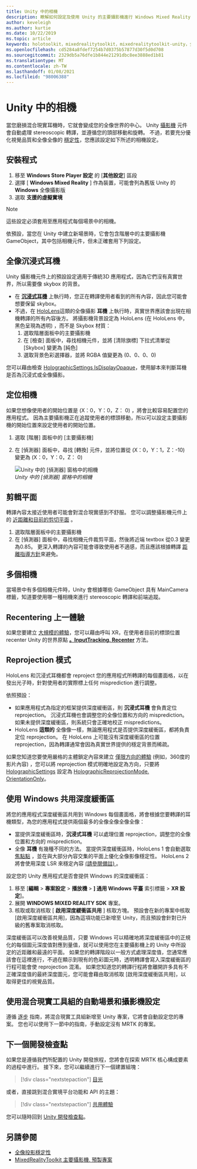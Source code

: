 ```yaml
---
title: Unity 中的相機
description: 瞭解如何設定及使用 Unity 的主要攝影機進行 Windows Mixed Reality 開發以進行全像轉譯。
author: keveleigh
ms.author: kurtie
ms.date: 10/22/2019
ms.topic: article
keywords: holotoolkit，mixedrealitytoolkit，mixedrealitytoolkit-unity，全像轉譯，全像全像，全像投影、全像投影、聚焦點、深度緩衝區、僅限方向、位置、不透明、透明、剪輯、混合現實耳機、windows mixed reality 耳機、虛擬實境耳機
ms.openlocfilehash: cd5284a8fdef7254b7d0375b57877d30f5d0d708
ms.sourcegitcommit: 2329db5a76dfe1b844e21291dbc8ee3888ed1b81
ms.translationtype: MT
ms.contentlocale: zh-TW
ms.lasthandoff: 01/08/2021
ms.locfileid: "98006388"
---
```

# <a name="camera-in-unity"></a>Unity 中的相機

當您磨損混合現實耳機時，它就會變成您的全像世界的中心。 Unity [攝影機](https://docs.unity3d.com/Manual/class-Camera.html) 元件會自動處理 stereoscopic 轉譯，並遵循您的頭部移動和旋轉。 不過，若要充分優化視覺品質和全像全像的 [穩定性](../platform-capabilities-and-apis/hologram-stability.md)，您應該設定如下所述的相機設定。

## <a name="setup"></a>安裝程式

1. 移至 **Windows Store Player 設定** 的 [**其他設定**] 區段
2. 選擇 [ **Windows Mixed Reality** ] 作為裝置，可能會列為舊版 Unity 的 **Windows** 全像攝影版
3. 選取 **支援的虛擬實境**

>[!NOTE]
>這些設定必須套用至應用程式每個場景中的相機。
>
>依預設，當您在 Unity 中建立新場景時，它會包含階層中的主要攝影機 GameObject，其中包括相機元件，但未正確套用下列設定。

## <a name="holographic-vs-immersive-headsets"></a>全像沉浸式耳機

Unity 攝影機元件上的預設設定適用于傳統3D 應用程式，因為它們沒有真實世界，所以需要像 skybox 的背景。

* 在 **[沉浸式耳機](../../discover/immersive-headset-hardware-details.md)** 上執行時，您正在轉譯使用者看到的所有內容，因此您可能會想要保留 skybox。
* 不過，在 [HoloLens](../../hololens-hardware-details.md)這類的全像攝影 **耳機** 上執行時，真實世界應該會出現在相機轉譯的所有內容後方。 將攝影機背景設定為 HoloLens (在 HoloLens 中，黑色呈現為透明) ，而不是 Skybox 材質：
    1. 選取階層面板中的主要攝影機
    2. 在 [檢查] 面板中，尋找相機元件，並將 [清除旗標] 下拉式清單從 [Skybox] 變更為 [純色]
    3. 選取背景色彩選擇器，並將 RGBA 值變更為 (0、0、0、0) 

您可以藉由檢查 [HolographicSettings IsDisplayOpaque](https://docs.unity3d.com/ScriptReference/XR.WSA.HolographicSettings.IsDisplayOpaque.html)，使用腳本來判斷耳機是否為沉浸式或全像攝影。

## <a name="positioning-the-camera"></a>定位相機

如果您想像使用者的開始位置是 (X：0，Y：0，Z： 0) ，將會比較容易配置您的應用程式。 因為主要攝影機正在追蹤使用者的標頭移動，所以可以設定主要攝影機的開始位置來設定使用者的開始位置。

1. 選取 [階層] 面板中的 [主要攝影機]
2. 在 [偵測器] 面板中，尋找 [轉換] 元件，並將位置從 (X：0，Y：1，Z：-10) 變更為 (X：0，Y：0，Z： 0) 

   ![Unity 中的 [偵測器] 窗格中的相機](images/maincamera-350px.png)  
   *Unity 中的 [偵測器] 窗格中的相機*

## <a name="clip-planes"></a>剪輯平面

轉譯內容太接近使用者可能會對混合現實感到不舒服。 您可以調整攝影機元件上的 [近距離和目前的剪切平面](../platform-capabilities-and-apis/hologram-stability.md#hologram-render-distances) 。

1. 選取階層面板中的主要攝影機
2. 在 [偵測器] 面板中，尋找相機元件裁剪平面，然後將近端 textbox 從0.3 變更為0.85。 更深入轉譯的內容可能會導致使用者不適感，而且應該根據轉譯 [距離指導方針](../platform-capabilities-and-apis/hologram-stability.md#hologram-render-distances)來避免。

## <a name="multiple-cameras"></a>多個相機

當場景中有多個相機元件時，Unity 會根據哪些 GameObject 具有 MainCamera 標籤，知道要使用哪一種相機來進行 stereoscopic 轉譯和前端追蹤。

## <a name="recentering-a-seated-experience"></a>Recentering 上一體驗

如果您要建立 [大規模的體驗](../../design/coordinate-systems.md)，您可以藉由呼叫 XR，在使用者目前的標頭位置 recenter Unity 的世界原點 **[。InputTracking. Recenter](https://docs.unity3d.com/ScriptReference/XR.InputTracking.Recenter.html)** 方法。

## <a name="reprojection-modes"></a>Reprojection 模式

HoloLens 和沉浸式耳機都會 reproject 您的應用程式所轉譯的每個畫面格，以在發出光子時，針對使用者的實際標上任何 misprediction 進行調整。

依照預設：

* 如果應用程式為指定的框架提供深度緩衝區，則 **沉浸式耳機** 會負責定位 reprojection。 沉浸式耳機也會調整您的全像位置和方向的 misprediction。 如果未提供深度緩衝區，則系統只會正確地校正 mispredictions。
* HoloLens **這類的** 全像像一樣，無論應用程式是否提供深度緩衝區，都將負責定位 reprojection。  在 HoloLens 上可能沒有深度緩衝區的位置 reprojection，因為轉譯通常會因為真實世界提供的穩定背景而稀疏。

如果您知道您要使用嚴格的主體鎖定內容來建立 [僅限方向的體驗](coordinate-systems-in-unity.md#building-an-orientation-only-or-seated-scale-experience) (例如，360度的影片內容) ，您可以將 reprojection 模式明確地設定為方向，只要將 [HolographicSettings](https://docs.unity3d.com/ScriptReference/XR.WSA.HolographicSettings.ReprojectionMode.html) 設定為 [HolographicReprojectionMode. OrientationOnly](https://docs.unity3d.com/ScriptReference/XR.WSA.HolographicSettings.HolographicReprojectionMode.html)。

## <a name="sharing-your-depth-buffers-with-windows"></a>使用 Windows 共用深度緩衝區

將您的應用程式深度緩衝區共用到 Windows 每個畫面格，將會根據您要轉譯的耳機類型，為您的應用程式提供兩個最多的全像全像全像全像：

* 當提供深度緩衝區時，**沉浸式耳機** 可以處理位置 reprojection，調整您的全像位置和方向的 misprediction。
* 全像 **耳機** 有幾種不同的方法。 當提供深度緩衝區時，HoloLens 1 會自動選取 [焦點點](focus-point-in-unity.md) ，並在與大部分內容交集的平面上優化全像影像穩定性。 HoloLens 2 將會使用深度 LSR 來穩定內容 [ (請參閱備註) ](https://docs.microsoft.com/uwp/api/windows.graphics.holographic.holographiccamerarenderingparameters.setfocuspoint)。

設定您的 Unity 應用程式是否會提供 Windows 的深度緩衝區：

1. 移至 [**編輯**  >  **專案設定**  >  **播放機**  >  **] 通用 Windows 平臺** 索引標籤  >  **XR 設定**]。
2. 展開 **WINDOWS MIXED REALITY SDK** 專案。
3. 核取或取消核取 [ **啟用深度緩衝區共用** ] 核取方塊。  預設會在新的專案中核取 [啟用深度緩衝區共用]，因為這項功能已新增至 Unity，而且預設會針對已升級的舊專案取消核取。

深度緩衝區可以改善視覺品質，只要 Windows 可以精確地將深度緩衝區中的正規化的每個圖元深度值對應到量值，就可以使用您在主要攝影機上的 Unity 中所設定的近距離和最遠的平面。  如果您的轉譯階段以一般方式處理深度值，您通常應該會在這裡進行，不過在顯示到現有的色彩圖元時，透明轉譯會寫入深度緩衝區的行程可能會使 reprojection 混淆。  如果您知道您的轉譯行程將會離開許多具有不正確深度值的最終深度圖元，您可能會藉由取消核取 [啟用深度緩衝區共用]，以取得更佳的視覺品質。

## <a name="automatic-scene-and-camera-setup-with-mixed-reality-toolkit"></a>使用混合現實工具組的自動場景和攝影機設定 

遵循 [逐步](https://microsoft.github.io/MixedRealityToolkit-Unity/Documentation/GettingStartedWithTheMRTK.html) 指南，將混合現實工具組新增至 Unity 專案，它將會自動設定您的專案。 您也可以使用下一節中的指南，手動設定沒有 MRTK 的專案。

## <a name="next-development-checkpoint"></a>下一個開發檢查點

如果您是遵循我們所配置的 Unity 開發旅程，您將會在探索 MRTK 核心構成要素的過程中進行。 接下來，您可以繼續進行下一個建置組塊：

> [!div class="nextstepaction"]
> [目光](gaze-in-unity.md)

或者，直接跳到混合實境平台功能和 API 的主題：

> [!div class="nextstepaction"]
> [共用體驗](shared-experiences-in-unity.md)

您可以隨時回到 [Unity 開發檢查點](unity-development-overview.md#2-core-building-blocks)。

## <a name="see-also"></a>另請參閱

* [全像投影穩定性](../platform-capabilities-and-apis/hologram-stability.md)
* [MixedRealityToolkit 主要攝影機. 預製專案](https://github.com/Microsoft/MixedRealityToolkit-Unity/tree/htk_release/Assets/HoloToolkit/Input/Prefabs)
